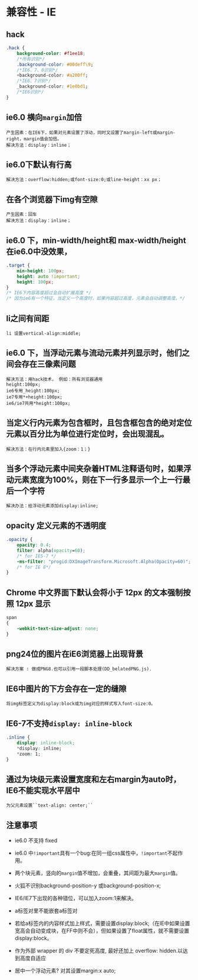 # 兼容性 - IE

## hack
```css
.hack {
    background-color: #f1ee18;
    /*所有识别*/
    .background-color: #00deff\9;
    /*IE6、7、8识别*/
    +background-color: #a200ff;
    /*IE6、7识别*/
    _background-color: #1e0bd1;
    /*IE6识别*/
}
```
## ie6.0 横向`margin`加倍
```
产生因素：在IE6下，如果对元素设置了浮动，同时又设置了margin-left或margin-right，margin值会加倍。
解决方法：display：inline；
```

## ie6.0下默认有行高
```
解决方法：overflow:hidden;或font-size:0;或line-height：xx px；
```

## 在各个浏览器下img有空隙
```
产生因素：回车
解决方法：display：inline；
```

## ie6.0 下，min-width/height和 max-width/height在ie6.0中没效果，
```css
.target {
    min-height: 100px;
    height: auto !important;
    height: 100px;
}
/* IE6下内容高度超过会自动扩展高度 */
/* 因为ie6有一个特征，当定义一个高度时，如果内容超过高度，元素会自动调整高度。*/
```

## li之间有间距
```
li 设置vertical-align:middle;
```

## ie6.0 下，当浮动元素与流动元素并列显示时，他们之间会存在三像素问题
```
解决方法：用hack技术， 例如：所有浏览器通用 
height:100px; 
ie6专用_height:100px;
ie7专用*+height:100px; 
ie6/ie7共用*height:100px;
```

## 当定义行内元素为包含框时，且包含框包含的绝对定位元素以百分比为单位进行定位时，会出现混乱。
```
解决方法：在行内元素里加入{zoom：1；}
```

## 当多个浮动元素中间夹杂着HTML注释语句时，如果浮动元素宽度为100%，则在下一行多显示一个上一行最后一个字符
```
解决办法：给浮动元素添加display:inline;
```

## opacity 定义元素的不透明度
```css
.opacity {
    opacity: 0.4;
    filter: alpha(opacity=60);
    /* for IE5-7 */
    -ms-filter: "progid:DXImageTransform.Microsoft.Alpha(Opacity=60)";
    /* for IE 8*/
}
```

## Chrome 中文界面下默认会将小于 12px 的文本强制按照 12px 显示
```css
span
{
    -webkit-text-size-adjust: none;
}

```

## png24位的图片在iE6浏览器上出现背景
```
解决方案 : 做成PNG8.也可以引用一段脚本处理(DD_belatedPNG.js).
```

## IE6中图片的下方会存在一定的缝隙
```
将img标签定义为display:block或为img对应的样式写入font-size:0。
```

## IE6-7不支持`display: inline-block`
```css
.inline {
    display: inline-block;
    *display: inline;
    *zoom: 1;
}
```

## 通过为块级元素设置宽度和左右margin为auto时，IE6不能实现水平居中
```
为父元素设置``text-align: center;``
```

## 注意事项

- ie6.0 不支持 fixed
- ie6.0 中`!important`具有一个bug:在同一组css属性中，`!important`不起作用。
- 两个块元素，竖向的`margin`值不增加，会重叠，其间距为最大`margin`值。
- 火狐不识别background-position-y 或background-position-x;
- IE6/IE7下出现的各种错位，可以加入zoom:1来解决。

- a标签对里不能嵌套a标签对
- 若给a标签内的内容样式加上样式，需要设置display:block;（在IE中如果设置宽高会自动变成块，在FF中则不会），但如果设置了float属性，就不需要设置display:block。

- 作为外部 wrapper 的 div 不要定死高度, 最好还加上 overflow: hidden.以达到高度自适应

- 居中一个浮动元素? 对其设置margin:x auto; 